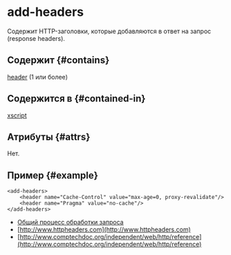 # add-headers

Содержит HTTP-заголовки, которые добавляются в ответ на запрос (response headers).

## Содержит {#contains}

[header](header.md) (1 или более)

## Содержится в {#contained-in}

[xscript](xscript.md)

## Атрибуты {#attrs}

Нет.

## Пример {#example}

```
<add-headers>
    <header name="Cache-Control" value="max-age=0, proxy-revalidate"/>
    <header name="Pragma" value="no-cache"/>
</add-headers>
```

* [Общий процесс обработки запроса](../concepts/request-handling-ov.md)
* [http://www.httpheaders.com](http://www.httpheaders.com)
* [http://www.comptechdoc.org/independent/web/http/reference](http://www.comptechdoc.org/independent/web/http/reference)